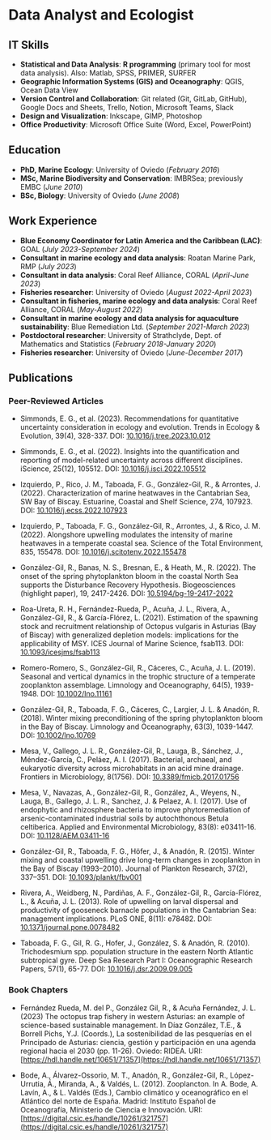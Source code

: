 # Data Analyst and Ecologist

## IT Skills

- **Statistical and Data Analysis**: **R programming** (primary tool for most data analysis). Also: Matlab, SPSS, PRIMER, SURFER
- **Geographic Information Systems (GIS) and Oceanography**: QGIS, Ocean Data View
- **Version Control and Collaboration**: Git related (Git, GitLab, GitHub), Google Docs and Sheets, Trello, Notion, Microsoft Teams, Slack
- **Design and Visualization**: Inkscape, GIMP, Photoshop
- **Office Productivity**: Microsoft Office Suite (Word, Excel, PowerPoint)

## Education
- **PhD, Marine Ecology**: University of Oviedo (_February 2016_)								       		
- **MSc, Marine Biodiversity and Conservation**: IMBRSea; previously EMBC (_June 2010_)	 			        		
- **BSc, Biology**: University of Oviedo (_June 2008_)


## Work Experience

- **Blue Economy Coordinator for Latin America and the Caribbean (LAC)**: GOAL (_July 2023-September 2024_)
- **Consultant in marine ecology and data analysis**: Roatan Marine Park, RMP (_July 2023_)
- **Consultant in data analysis**: Coral Reef Alliance, CORAL (_April-June 2023_)
- **Fisheries researcher**: University of Oviedo (_August 2022-April 2023_)
- **Consultant in fisheries, marine ecology and data analysis**: Coral Reef Alliance, CORAL (_May-August 2022_)
- **Consultant in marine ecology and data analysis for aquaculture sustainability**: Blue Remediation Ltd. (_September 2021-March 2023_)
- **Postdoctoral researcher**: University of Strathclyde, Dept. of Mathematics and Statistics (_February 2018-January 2020_)  
- **Fisheries researcher**: University of Oviedo (_June-December 2017_) 

## Publications

### Peer-Reviewed Articles

- Simmonds, E. G., et al. (2023). Recommendations for quantitative uncertainty consideration in ecology and evolution. Trends in Ecology & Evolution, 39(4), 328-337. DOI: [10.1016/j.tree.2023.10.012](https://doi.org/10.1016/j.tree.2023.10.012) 

- Simmonds, E. G., et al. (2022). Insights into the quantification and reporting of model-related uncertainty across different disciplines. iScience, 25(12), 105512. DOI: [10.1016/j.isci.2022.105512](https://doi.org/10.1016/j.isci.2022.105512)

- Izquierdo, P., Rico, J. M., Taboada, F. G., González-Gil, R., & Arrontes, J. (2022). Characterization of marine heatwaves in the Cantabrian Sea, SW Bay of Biscay. Estuarine, Coastal and Shelf Science, 274, 107923. DOI: [10.1016/j.ecss.2022.107923](https://doi.org/10.1016/j.ecss.2022.107923)
  
- Izquierdo, P., Taboada, F. G., González-Gil, R., Arrontes, J., & Rico, J. M. (2022). Alongshore upwelling modulates the intensity of marine heatwaves in a temperate coastal sea. Science of the Total Environment, 835, 155478. DOI: [10.1016/j.scitotenv.2022.155478](https://doi.org/10.1016/j.scitotenv.2022.155478)
  
- González-Gil, R., Banas, N. S., Bresnan, E., & Heath, M., R. (2022). The onset of the spring phytoplankton bloom in the coastal North Sea supports the Disturbance Recovery Hypothesis. Biogeosciences (highlight paper), 19, 2417-2426. DOI: [10.5194/bg-19-2417-2022](https://doi.org/10.5194/bg-19-2417-2022)
  
- Roa-Ureta, R. H., Fernández-Rueda, P., Acuña, J. L., Rivera, A., González-Gil, R., & García-Flórez, L. (2021). Estimation of the spawning stock and recruitment relationship of Octopus vulgaris in Asturias (Bay of Biscay) with generalized depletion models: implications for the applicability of MSY. ICES Journal of Marine Science, fsab113. DOI: [10.1093/icesjms/fsab113](https://doi.org/10.1093/icesjms/fsab113)

- Romero-Romero, S., González-Gil, R., Cáceres, C., Acuña, J. L. (2019). Seasonal and vertical dynamics in the trophic structure of a temperate zooplankton assemblage. Limnology and Oceanography, 64(5), 1939-1948. DOI: [10.1002/lno.11161](https://doi.org/10.1002/lno.11161)

- González-Gil, R., Taboada, F. G., Cáceres, C., Largier, J. L. & Anadón, R. (2018). Winter mixing preconditioning of the spring phytoplankton bloom in the Bay of Biscay. Limnology and Oceanography, 63(3), 1039-1447. DOI: [10.1002/lno.10769](https://doi.org/10.1002/lno.10769)

- Mesa, V., Gallego, J. L. R., González-Gil, R., Lauga, B., Sánchez, J., Méndez-García, C., Peláez, A. I. (2017). Bacterial, archaeal, and eukaryotic diversity across microhabitats in an acid mine drainage. Frontiers in Microbiology, 8(1756). DOI: [10.3389/fmicb.2017.01756](https://doi.org/10.3389/fmicb.2017.01756)

- Mesa, V., Navazas, A., González-Gil, R., González, A., Weyens, N., Lauga, B., Gallego, J. L. R., Sanchez, J. & Pelaez, A. I. (2017). Use of endophytic and rhizosphere bacteria to improve phytoremediation of arsenic-contaminated industrial soils by autochthonous Betula celtiberica. Applied and Environmental Microbiology, 83(8): e03411-16. DOI: [10.1128/AEM.03411-16](https://doi.org/10.1128/AEM.03411-16)

- González-Gil, R., Taboada, F. G., Höfer, J., & Anadón, R. (2015). Winter mixing and coastal upwelling drive long-term changes in zooplankton in the Bay of Biscay (1993–2010). Journal of Plankton Research, 37(2), 337–351. DOI: [10.1093/plankt/fbv001](https://doi.org/10.1093/plankt/fbv001)

- Rivera, A., Weidberg, N., Pardiñas, A. F., González-Gil, R., García-Flórez, L., & Acuña, J. L. (2013). Role of upwelling on larval dispersal and productivity of gooseneck barnacle populations in the Cantabrian Sea: management implications. PLoS ONE, 8(11): e78482. DOI: [10.1371/journal.pone.0078482](https://doi.org/10.1371/journal.pone.0078482)

- Taboada, F. G., Gil, R. G., Hofer, J., González, S. & Anadón, R. (2010). Trichodesmium spp. population structure in the eastern North Atlantic subtropical gyre. Deep Sea Research Part I: Oceanographic Research Papers, 57(1), 65-77. DOI: [10.1016/j.dsr.2009.09.005](https://doi.org/10.1016/j.dsr.2009.09.005)

### Book Chapters

- Fernández Rueda, M. del P., González Gil, R., & Acuña Fernández, J. L. (2023) The octopus trap fishery in western Asturias: an example of science-based sustainable management. In Díaz González, T.E., & Borrell Pichs, Y.J. (Coords.), La sostenibilidad de las pesquerías en el Principado de Asturias: ciencia, gestión y participación en una agenda regional hacia el 2030 (pp. 11-26). Oviedo: RIDEA. URI: [https://hdl.handle.net/10651/71357](https://hdl.handle.net/10651/71357)

- Bode, A., Álvarez-Ossorio, M. T., Anadón, R., González-Gil, R., López-Urrutia, Á., Miranda, A., & Valdés, L. (2012). Zooplancton. In A. Bode, A. Lavín, A., & L. Valdés (Eds.), Cambio climático y oceanográfico en el Atlántico del norte de España. Madrid: Instituto Español de Oceanografía, Ministerio de Ciencia e Innovación. URI: [https://digital.csic.es/handle/10261/321757](https://digital.csic.es/handle/10261/321757)


